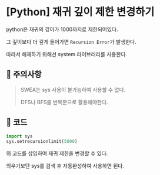 # [Python] 재귀 깊이 제한 변경하기

python은 재귀의 깊이가 1000까지로 제한되어있다.

그 깊이보다 더 깊게 들어가면 `Recursion Error`가 발생한다.

따라서 해제하기 위해선 system 라이브러리를 사용한다.

## 📌 주의사항

> SWEA는 sys 사용이 불가능하여 사용할 수 없다.
>
> DFS나 BFS를 반복문으로 활용해야한다.

## 📒 코드

```python
import sys
sys.setrecursionlimit(5000)
```

위 코드를 삽입하여 재귀 제한을 변경할 수 있다.

외우기보단 sys를 검색 후 자동완성하여 사용하면 된다.